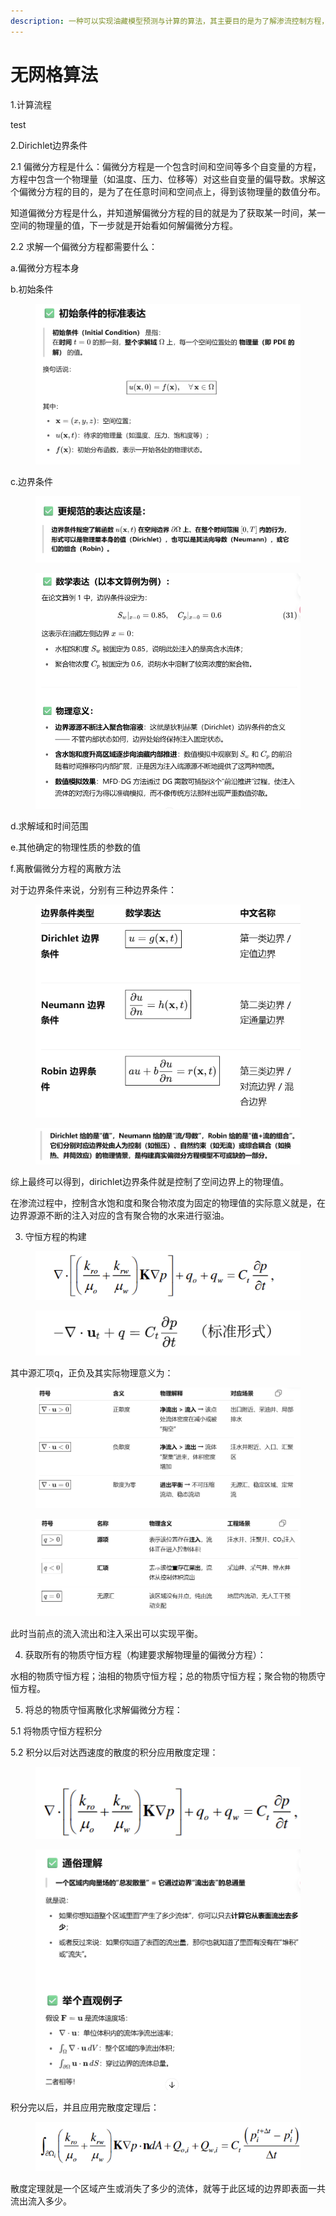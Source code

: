 ```yaml
---
description: 一种可以实现油藏模型预测与计算的算法，其主要目的是为了解渗流控制方程，即一个非稳态偏微分方程。
---
```


# 无网格算法

1.计算流程

test

2.Dirichlet边界条件

2.1 偏微分方程是什么：偏微分方程是一个包含时间和空间等多个自变量的方程，方程中包含一个物理量（如温度、压力、位移等）对这些自变量的偏导数。求解这个偏微分方程的目的，是为了在任意时间和空间点上，得到该物理量的数值分布。

知道偏微分方程是什么，并知道解偏微分方程的目的就是为了获取某一时间，某一空间的物理量的值，下一步就是开始看如何解偏微分方程。

2.2 求解一个偏微分方程都需要什么：

a.偏微分方程本身

b.初始条件

<figure><img src=".gitbook/assets/image (1) (1) (1).png" alt=""><figcaption></figcaption></figure>

c.边界条件

<figure><img src=".gitbook/assets/image (3) (1).png" alt=""><figcaption></figcaption></figure>

<figure><img src=".gitbook/assets/image (8).png" alt=""><figcaption></figcaption></figure>

d.求解域和时间范围

e.其他确定的物理性质的参数的值

f.离散偏微分方程的离散方法

对于边界条件来说，分别有三种边界条件：

<figure><img src=".gitbook/assets/image (2) (1).png" alt=""><figcaption></figcaption></figure>

<figure><img src=".gitbook/assets/image (1) (1).png" alt=""><figcaption></figcaption></figure>

综上最终可以得到，dirichlet边界条件就是控制了空间边界上的物理值。

在渗流过程中，控制含水饱和度和聚合物浓度为固定的物理值的实际意义就是，在边界源源不断的注入对应的含有聚合物的水来进行驱油。

3. 守恒方程的构建

<figure><img src=".gitbook/assets/image (4).png" alt=""><figcaption></figcaption></figure>

<figure><img src=".gitbook/assets/image (5).png" alt=""><figcaption></figcaption></figure>

其中源汇项q，正负及其实际物理意义为：

<figure><img src=".gitbook/assets/image (6).png" alt=""><figcaption></figcaption></figure>

<figure><img src=".gitbook/assets/image (7).png" alt=""><figcaption></figcaption></figure>

此时当前点的流入流出和注入采出可以实现平衡。

4. 获取所有的物质守恒方程（构建要求解物理量的偏微分方程）：

水相的物质守恒方程；油相的物质守恒方程；总的物质守恒方程；聚合物的物质守恒方程。

5. 将总的物质守恒离散化求解偏微分方程：

5.1 将物质守恒方程积分

5.2 积分以后对达西速度的散度的积分应用散度定理：

<figure><img src=".gitbook/assets/image (1).png" alt=""><figcaption></figcaption></figure>

<figure><img src=".gitbook/assets/image (3).png" alt=""><figcaption></figcaption></figure>

积分完以后，并且应用完散度定理后：

<figure><img src=".gitbook/assets/image (2).png" alt=""><figcaption></figcaption></figure>

散度定理就是一个区域产生或消失了多少的流体，就等于此区域的边界即表面一共流出流入多少。
